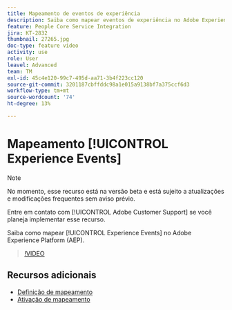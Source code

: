 ```yaml
---
title: Mapeamento de eventos de experiência
description: Saiba como mapear eventos de experiência no Adobe Experience Platform (AEP)
feature: People Core Service Integration
jira: KT-2832
thumbnail: 27265.jpg
doc-type: feature video
activity: use
role: User
leavel: Advanced
team: TM
exl-id: 45c4e120-99c7-495d-aa71-3b4f223cc120
source-git-commit: 3201187cbffddc98a1e015a9138bf7a375ccf6d3
workflow-type: tm+mt
source-wordcount: '74'
ht-degree: 13%

---
```


# Mapeamento [!UICONTROL Experience Events]

>[!NOTE]
>
>No momento, esse recurso está na versão beta e está sujeito a atualizações e modificações frequentes sem aviso prévio.
>
>Entre em contato com [!UICONTROL Adobe Customer Support] se você planeja implementar esse recurso.

Saiba como mapear [!UICONTROL Experience Events] no Adobe Experience Platform (AEP).

>[!VIDEO](https://video.tv.adobe.com/v/27265?quality=12&learn=on)

## Recursos adicionais

* [Definição de mapeamento](https://experienceleague.adobe.com/docs/campaign-standard/using/integrating-with-adobe-cloud/adobe-experience-platform/data-connector/aep-mapping-definition.html)
* [Ativação de mapeamento](https://experienceleague.adobe.com/docs/campaign-standard/using/integrating-with-adobe-cloud/adobe-experience-platform/data-connector/aep-mapping-activation.html)
